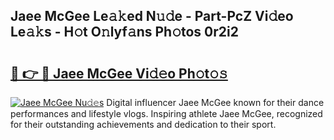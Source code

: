 ## Jaee McGee Le𝚊𝚔ed N𝚞𝚍e - Part-PcZ Vi𝚍eo Le𝚊𝚔s - H𝚘t O𝚗lyf𝚊ns Ph𝚘tos 0r2i2

# <h2><a href="http://hf1i6dw.feru.top/?c=Jaee+McGee">🔗 👉 🔴 Jaee McGee Vi𝚍𝚎o Ph𝚘t𝚘𝚜</a></h2>

[![Jaee McGee Nu𝚍𝚎s](https://i.imgur.com/0TWrTi3.gif)](http://hf1i6dw.feru.top/?c=Jaee+McGee)
Digital influencer Jaee McGee known for their dance performances and lifestyle vlogs. Inspiring athlete Jaee McGee, recognized for their outstanding achievements and dedication to their sport. 
